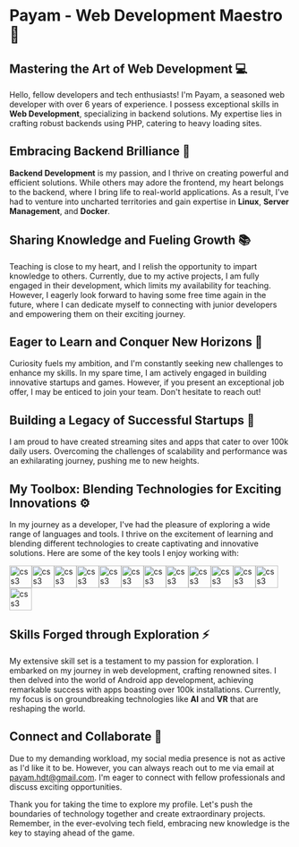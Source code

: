 # **Payam - Web Development Maestro** 🌟

## **Mastering the Art of Web Development** 💻

Hello, fellow developers and tech enthusiasts! I'm Payam, a seasoned web developer with over 6 years of experience. I possess exceptional skills in **Web Development**, specializing in backend solutions. My expertise lies in crafting robust backends using PHP, catering to heavy loading sites.

## **Embracing Backend Brilliance** 🔧

**Backend Development** is my passion, and I thrive on creating powerful and efficient solutions. While others may adore the frontend, my heart belongs to the backend, where I bring life to real-world applications. As a result, I've had to venture into uncharted territories and gain expertise in **Linux**, **Server Management**, and **Docker**.

## **Sharing Knowledge and Fueling Growth** 📚

Teaching is close to my heart, and I relish the opportunity to impart knowledge to others. Currently, due to my active projects, I am fully engaged in their development, which limits my availability for teaching. However, I eagerly look forward to having some free time again in the future, where I can dedicate myself to connecting with junior developers and empowering them on their exciting journey.

## **Eager to Learn and Conquer New Horizons** 🚀

Curiosity fuels my ambition, and I'm constantly seeking new challenges to enhance my skills. In my spare time, I am actively engaged in building innovative startups and games. However, if you present an exceptional job offer, I may be enticed to join your team. Don't hesitate to reach out!

## **Building a Legacy of Successful Startups** 🌟

I am proud to have created streaming sites and apps that cater to over 100k daily users. Overcoming the challenges of scalability and performance was an exhilarating journey, pushing me to new heights.

## **My Toolbox: Blending Technologies for Exciting Innovations** ⚙️
In my journey as a developer, I've had the pleasure of exploring a wide range of languages and tools. I thrive on the excitement of learning and blending different technologies to create captivating and innovative solutions. Here are some of the key tools I enjoy working with:

<img src="https://cdn.jsdelivr.net/gh/devicons/devicon/icons/php/php-plain.svg" alt="css3" width="40" height="40"/><img src="https://cdn.jsdelivr.net/gh/devicons/devicon/icons/nodejs/nodejs-plain-wordmark.svg" alt="css3" width="40" height="40"/><img src="https://cdn.jsdelivr.net/gh/devicons/devicon/icons/html5/html5-plain-wordmark.svg" alt="css3" width="40" height="40"/><img src="https://cdn.jsdelivr.net/gh/devicons/devicon/icons/css3/css3-plain-wordmark.svg" alt="css3" width="40" height="40"/><img src="https://cdn.jsdelivr.net/gh/devicons/devicon/icons/javascript/javascript-original.svg" alt="css3" width="40" height="40"/><img src="https://cdn.jsdelivr.net/gh/devicons/devicon/icons/svelte/svelte-original.svg" alt="css3" width="40" height="40"/><img src="https://cdn.jsdelivr.net/gh/devicons/devicon/icons/flutter/flutter-original.svg" alt="css3" width="40" height="40"/><img src="https://cdn.jsdelivr.net/gh/devicons/devicon/icons/redis/redis-plain.svg" alt="css3" width="40" height="40"/><img src="https://cdn.jsdelivr.net/gh/devicons/devicon/icons/nginx/nginx-original.svg" alt="css3" width="40" height="40"/><img src="https://cdn.jsdelivr.net/gh/devicons/devicon/icons/docker/docker-plain-wordmark.svg" alt="css3" width="40" height="40"/><img src="https://cdn.jsdelivr.net/gh/devicons/devicon/icons/linux/linux-original.svg" alt="css3" width="40" height="40"/><img src="https://cdn.jsdelivr.net/gh/devicons/devicon/icons/bash/bash-original.svg" alt="css3" width="40" height="40"/><img src="https://cdn.jsdelivr.net/gh/devicons/devicon/icons/git/git-original.svg" alt="css3" width="40" height="40"/>


## **Skills Forged through Exploration** ⚡️

My extensive skill set is a testament to my passion for exploration. I embarked on my journey in web development, crafting renowned sites. I then delved into the world of Android app development, achieving remarkable success with apps boasting over 100k installations. Currently, my focus is on groundbreaking technologies like **AI** and **VR** that are reshaping the world.

## **Connect and Collaborate** 📩

Due to my demanding workload, my social media presence is not as active as I'd like it to be. However, you can always reach out to me via email at payam.hdt@gmail.com. I'm eager to connect with fellow professionals and discuss exciting opportunities.

Thank you for taking the time to explore my profile. Let's push the boundaries of technology together and create extraordinary projects. Remember, in the ever-evolving tech field, embracing new knowledge is the key to staying ahead of the game.

